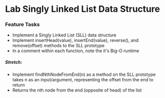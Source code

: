 # Lab Singly Linked List Data Structure

### Feature Tasks
- Implement a Singly Linked List (SLL) data structure
- Implement insertHead(value), insertEnd(value), reverse(), and remove(offset) methods to the SLL prototype
- In a comment within each function, note the it's Big-O runtime
##### Stretch:
- Implement findNthNodeFromEnd(n) as a method on the SLL prototype
takes n as an input/argument, representing the offset from the end to return
- Returns the nth node from the end (opposite of head) of the list

